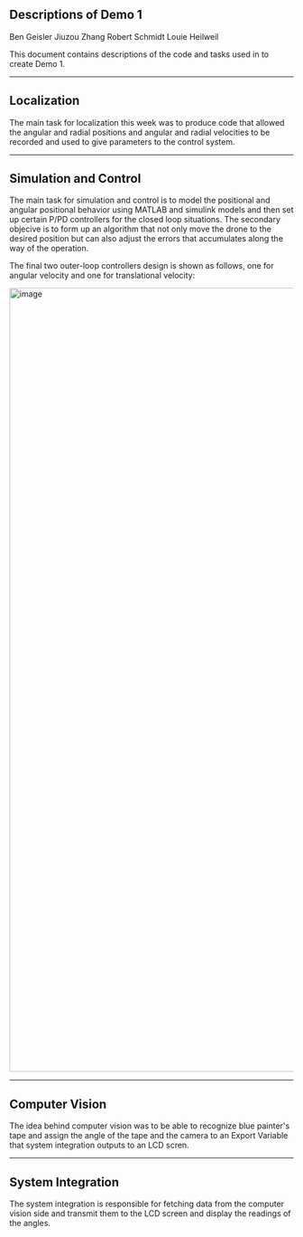 Descriptions of Demo 1
---------------------------------------------------------------------------------------------------------------

Ben Geisler
Jiuzou Zhang
Robert Schmidt
Louie Heilweil

This document contains descriptions of the code and tasks used in to create Demo 1.

---------------------------------------------------------------------------------------------------------------
Localization
--
The main task for localization this week was to produce code that allowed the angular and radial positions and 
angular and radial velocities to be recorded and used to give parameters to the control system.

---------------------------------------------------------------------------------------------------------------
Simulation and Control
--
 The main task for simulation and control is to model the positional and angular positional behavior using MATLAB
 and simulink models and then set up certain P/PD controllers for the closed loop situations. The secondary objecive is to form up an algorithm that not only move   the drone to the desired position but can also adjust the errors 
 that accumulates along the way of the operation.
 
 The final two outer-loop controllers design is shown as follows, one for angular velocity and one for translational velocity:
 
 <img width="1387" alt="image" src="https://user-images.githubusercontent.com/91347870/139518162-8fc1f452-2fff-4c61-be63-bdbf5a7858fa.png">


---------------------------------------------------------------------------------------------------------------
Computer Vision
--
The idea behind computer vision was to be able to recognize blue painter's tape and assign the angle of the tape 
and the camera to an Export Variable that system integration outputs to an LCD scren.

---------------------------------------------------------------------------------------------------------------
System Integration
--
The system integration is responsible for fetching data from the computer vision side and transmit them to the LCD screen and display the readings of the angles.
